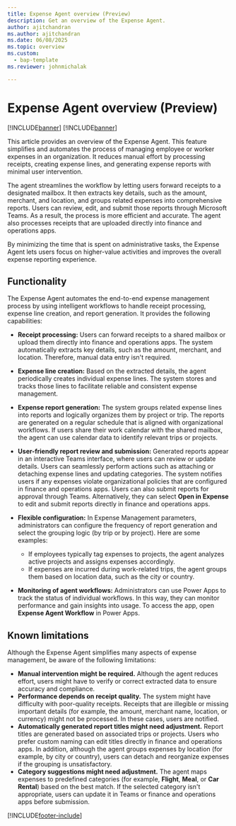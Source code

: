 ```yaml
---
title: Expense Agent overview (Preview)
description: Get an overview of the Expense Agent.
author: ajitchandran
ms.author: ajitchandran
ms.date: 06/08/2025
ms.topic: overview
ms.custom: 
  - bap-template
ms.reviewer: johnmichalak

---
```


# Expense Agent overview (Preview)

[!INCLUDE[banner](../includes/banner.md)]
[!INCLUDE[banner](../includes/preview-note.md)]

This article provides an overview of the Expense Agent. This feature simplifies and automates the process of managing employee or worker expenses in an organization. It reduces manual effort by processing receipts, creating expense lines, and generating expense reports with minimal user intervention.

The agent streamlines the workflow by letting users forward receipts to a designated mailbox. It then extracts key details, such as the amount, merchant, and location, and groups related expenses into comprehensive reports. Users can review, edit, and submit those reports through Microsoft Teams. As a result, the process is more efficient and accurate. The agent also processes receipts that are uploaded directly into finance and operations apps.

By minimizing the time that is spent on administrative tasks, the Expense Agent lets users focus on higher-value activities and improves the overall expense reporting experience.

## Functionality

The Expense Agent automates the end-to-end expense management process by using intelligent workflows to handle receipt processing, expense line creation, and report generation. It provides the following capabilities:

- **Receipt processing:** Users can forward receipts to a shared mailbox or upload them directly into finance and operations apps. The system automatically extracts key details, such as the amount, merchant, and location. Therefore, manual data entry isn't required.
- **Expense line creation:** Based on the extracted details, the agent periodically creates individual expense lines. The system stores and tracks those lines to facilitate reliable and consistent expense management.
- **Expense report generation:** The system groups related expense lines into reports and logically organizes them by project or trip. The reports are generated on a regular schedule that is aligned with organizational workflows. If users share their work calendar with the shared mailbox, the agent can use calendar data to identify relevant trips or projects.
- **User-friendly report review and submission:** Generated reports appear in an interactive Teams interface, where users can review or update details. Users can seamlessly perform actions such as attaching or detaching expense lines and updating categories. The system notifies users if any expenses violate organizational policies that are configured in finance and operations apps. Users can also submit reports for approval through Teams. Alternatively, they can select **Open in Expense** to edit and submit reports directly in finance and operations apps.
- **Flexible configuration:** In Expense Management parameters, administrators can configure the frequency of report generation and select the grouping logic (by trip or by project). Here are some examples:

    - If employees typically tag expenses to projects, the agent analyzes active projects and assigns expenses accordingly.
    - If expenses are incurred during work-related trips, the agent groups them based on location data, such as the city or country.

- **Monitoring of agent workflows:** Administrators can use Power Apps to track the status of individual workflows. In this way, they can monitor performance and gain insights into usage. To access the app, open **Expense Agent Workflow** in Power Apps.

## Known limitations

Although the Expense Agent simplifies many aspects of expense management, be aware of the following limitations:

- **Manual intervention might be required.** Although the agent reduces effort, users might have to verify or correct extracted data to ensure accuracy and compliance.
- **Performance depends on receipt quality.** The system might have difficulty with poor-quality receipts. Receipts that are illegible or missing important details (for example, the amount, merchant name, location, or currency) might not be processed. In these cases, users are notified.
- **Automatically generated report titles might need adjustment.** Report titles are generated based on associated trips or projects. Users who prefer custom naming can edit titles directly in finance and operations apps. In addition, although the agent groups expenses by location (for example, by city or country), users can detach and reorganize expenses if the grouping is unsatisfactory.
- **Category suggestions might need adjustment.** The agent maps expenses to predefined categories (for example, **Flight**, **Meal**, or **Car Rental**) based on the best match. If the selected category isn't appropriate, users can update it in Teams or finance and operations apps before submission.

[!INCLUDE[footer-include](../includes/footer-banner.md)]

